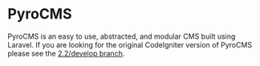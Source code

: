 # PyroCMS

PyroCMS is an easy to use, abstracted, and modular CMS built using Laravel. If you are looking for the original CodeIgniter version of PyroCMS please see the [2.2/develop branch].

[2.2/develop branch]: https://github.com/pyrocms/pyrocms/tree/2.2/develop